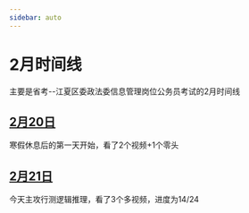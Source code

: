 ```yaml
---
sidebar: auto
---
```


# 2月时间线

主要是省考--江夏区委政法委信息管理岗位公务员考试的2月时间线

## [2月20日](/examinationStudy/timeLine/February/2024_02_20.html "2月20日")
寒假休息后的第一天开始，看了2个视频+1个零头

## [2月21日](/examinationStudy/timeLine/February/2024_02_21.html "2月21日")
今天主攻行测逻辑推理，看了3个多视频，进度为14/24